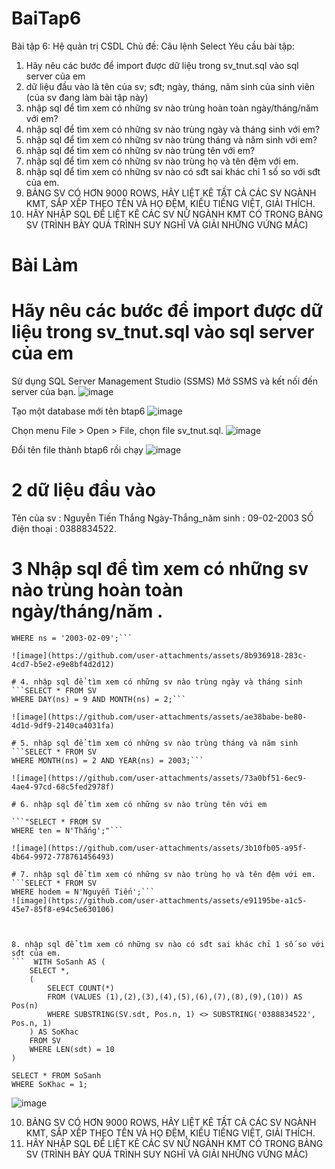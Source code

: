 # BaiTap6

Bài tập 6: Hệ quản trị CSDL
Chủ đề: Câu lệnh Select
Yêu cầu bài tập: 
1. Hãy nêu các bước để import được dữ liệu trong sv_tnut.sql vào sql server của em
2. dữ liệu đầu vào là tên của sv; sđt; ngày, tháng, năm sinh của sinh viên (của sv đang làm bài tập này)
3. nhập sql để tìm xem có những sv nào trùng hoàn toàn ngày/tháng/năm với em?
4. nhập sql để tìm xem có những sv nào trùng ngày và tháng sinh với em?
5. nhập sql để tìm xem có những sv nào trùng tháng và năm sinh với em?
6. nhập sql để tìm xem có những sv nào trùng tên với em?
7. nhập sql để tìm xem có những sv nào trùng họ và tên đệm với em.
8. nhập sql để tìm xem có những sv nào có sđt sai khác chỉ 1 số so với sđt của em.
9. BẢNG SV CÓ HƠN 9000 ROWS, HÃY LIỆT KÊ TẤT CẢ CÁC SV NGÀNH KMT, SẮP XẾP THEO TÊN VÀ HỌ ĐỆM, KIỂU TIẾNG  VIỆT, GIẢI THÍCH.
10. HÃY NHẬP SQL ĐỂ LIỆT KÊ CÁC SV NỮ NGÀNH KMT CÓ TRONG BẢNG SV (TRÌNH BÀY QUÁ TRÌNH SUY NGHĨ VÀ GIẢI NHỮNG VỨNG MẮC)

# Bài Làm
# Hãy nêu các bước để import được dữ liệu trong sv_tnut.sql vào sql server của em
Sử dụng SQL Server Management Studio (SSMS)
Mở SSMS và kết nối đến server của bạn.
![image](https://github.com/user-attachments/assets/39995204-2976-40e3-a980-2bd44d59ec70)

Tạo một database mới tên btap6
![image](https://github.com/user-attachments/assets/927620b0-0bb3-4d13-b17e-793edbaeeec8)

Chọn menu File > Open > File, chọn file sv_tnut.sql.
![image](https://github.com/user-attachments/assets/f515d385-c03e-44ba-b195-a876138c1577)

Đổi tên file thành btap6 rồi chạy
![image](https://github.com/user-attachments/assets/8d1b23a1-4a54-4661-85a7-081d714a1929)

# 2 dữ liệu đầu vào 
Tên của sv          : Nguyễn Tiến Thắng 
Ngày-Thắng_năm sinh : 09-02-2003
SỐ điện thoại       :  0388834522.

# 3 Nhập sql để tìm xem có những sv nào trùng hoàn toàn ngày/tháng/năm .
``` SELECT * FROM SV
WHERE ns = '2003-02-09';```

![image](https://github.com/user-attachments/assets/8b936918-283c-4cd7-b5e2-e9e8bf4d2d12)

# 4. nhập sql để tìm xem có những sv nào trùng ngày và tháng sinh
```SELECT * FROM SV
WHERE DAY(ns) = 9 AND MONTH(ns) = 2;```

![image](https://github.com/user-attachments/assets/ae38babe-be80-4d1d-9df9-2140ca4031fa)

# 5. nhập sql để tìm xem có những sv nào trùng tháng và năm sinh
```SELECT * FROM SV
WHERE MONTH(ns) = 2 AND YEAR(ns) = 2003;```

![image](https://github.com/user-attachments/assets/73a0bf51-6ec9-4ae4-97cd-68c5fed2978f)

# 6. nhập sql để tìm xem có những sv nào trùng tên với em

```"SELECT * FROM SV
WHERE ten = N'Thắng';"```

![image](https://github.com/user-attachments/assets/3b10fb05-a95f-4b64-9972-778761456493)

# 7. nhập sql để tìm xem có những sv nào trùng họ và tên đệm với em.
```SELECT * FROM SV
WHERE hodem = N'Nguyễn Tiến';```
![image](https://github.com/user-attachments/assets/e91195be-a1c5-45e7-85f8-e94c5e630106)



8. nhập sql để tìm xem có những sv nào có sđt sai khác chỉ 1 số so với sđt của em.
```  WITH SoSanh AS (
    SELECT *,
    (
        SELECT COUNT(*) 
        FROM (VALUES (1),(2),(3),(4),(5),(6),(7),(8),(9),(10)) AS Pos(n)
        WHERE SUBSTRING(SV.sdt, Pos.n, 1) <> SUBSTRING('0388834522', Pos.n, 1)
    ) AS SoKhac
    FROM SV
    WHERE LEN(sdt) = 10
)

SELECT * FROM SoSanh
WHERE SoKhac = 1;
```
![image](https://github.com/user-attachments/assets/b6e0deaf-966a-4652-a378-72be57100232)

   
10. BẢNG SV CÓ HƠN 9000 ROWS, HÃY LIỆT KÊ TẤT CẢ CÁC SV NGÀNH KMT, SẮP XẾP THEO TÊN VÀ HỌ ĐỆM, KIỂU TIẾNG  VIỆT, GIẢI THÍCH.
11. HÃY NHẬP SQL ĐỂ LIỆT KÊ CÁC SV NỮ NGÀNH KMT CÓ TRONG BẢNG SV (TRÌNH BÀY QUÁ TRÌNH SUY NGHĨ VÀ GIẢI NHỮNG VỨNG MẮC)



